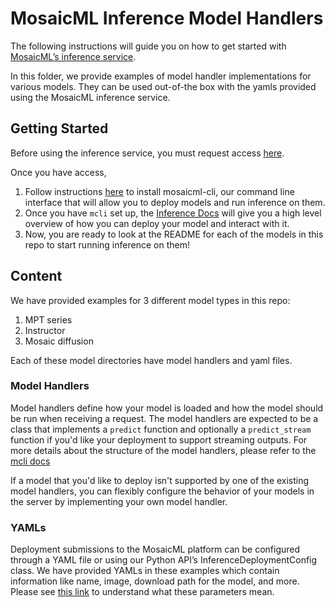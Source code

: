 # MosaicML Inference Model Handlers

The following instructions will guide you on how to get started with [MosaicML’s inference service](https://www.mosaicml.com/blog/inference-launch). 

In this folder, we provide examples of model handler implementations for various models. They can be used out-of-the box with the yamls provided using the MosaicML inference service. 

## Getting Started

Before using the inference service, you must request access [here](https://forms.mosaicml.com/demo).

Once you have access, 

1. Follow instructions [here](https://docs.mosaicml.com/projects/mcli/en/latest/quick_start/getting_started.html) to install mosaicml-cli, our command line interface that will allow you to deploy models and run inference on them.
2. Once you have `mcli` set up, the [Inference Docs](https://docs.mosaicml.com/projects/mcli/en/latest/quick_start/quick_start_inference.html) will give you a high level overview of how you can deploy your model and interact with it.
3. Now, you are ready to look at the README for each of the models in this repo to start running inference on them!


## Content
We have provided examples for 3 different model types in this repo:

1. MPT series
2. Instructor 
3. Mosaic diffusion

Each of these model directories have model handlers and yaml files.

### Model Handlers

Model handlers define how your model is loaded and how the model should be run when receiving a request. The model handlers are expected to be a class that implements a `predict` function and optionally a `predict_stream` function if you'd like your deployment to support streaming outputs. For more details about the structure of the model handlers, please refer to the [mcli docs](https://docs.mosaicml.com/projects/mcli/en/latest/inference/deployment_features.html#model-handlers)

If a model that you'd like to deploy isn't supported by one of the existing model handlers, you can flexibly configure the behavior of your models in the server by implementing your own model handler. 


### YAMLs

Deployment submissions to the MosaicML platform can be configured through a YAML file or using our Python API’s InferenceDeploymentConfig class. We have provided YAMLs in these examples which contain information like name, image, download path for the model, and more. Please see [this link](https://docs.mosaicml.com/projects/mcli/en/latest/inference/inference_schema.html) to understand what these parameters mean.